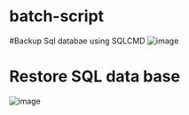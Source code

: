 # batch-script
#Backup Sql databae using SQLCMD
![image](https://user-images.githubusercontent.com/68500915/202392068-eab2e8bf-3ad5-4694-97f4-e11161380a25.png)
# Restore SQL data base
![image](https://user-images.githubusercontent.com/68500915/202392197-bba68c50-eac6-4149-9577-cf8269f29d38.png)
